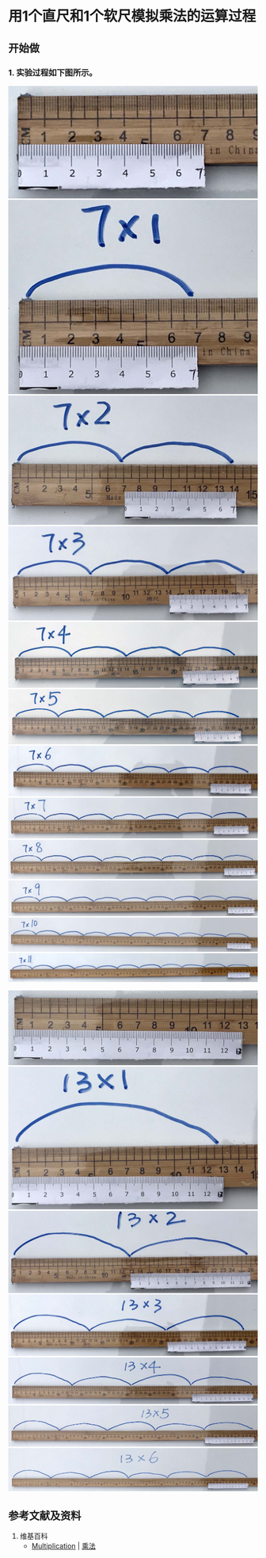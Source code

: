 # 用1个直尺和1个软尺模拟乘法的运算过程

## 开始做

### 1. 实验过程如下图所示。

![](/images/数轴(一维坐标系)/加减乘除的运算规律/用1个直尺和1个软尺模拟乘法的运算过程/1a1.jpg)
![](/images/数轴(一维坐标系)/加减乘除的运算规律/用1个直尺和1个软尺模拟乘法的运算过程/1a2.jpg)
![](/images/数轴(一维坐标系)/加减乘除的运算规律/用1个直尺和1个软尺模拟乘法的运算过程/1a3.jpg)
![](/images/数轴(一维坐标系)/加减乘除的运算规律/用1个直尺和1个软尺模拟乘法的运算过程/1a4.jpg)
![](/images/数轴(一维坐标系)/加减乘除的运算规律/用1个直尺和1个软尺模拟乘法的运算过程/1a5.jpg)
![](/images/数轴(一维坐标系)/加减乘除的运算规律/用1个直尺和1个软尺模拟乘法的运算过程/1a6.jpg)
![](/images/数轴(一维坐标系)/加减乘除的运算规律/用1个直尺和1个软尺模拟乘法的运算过程/1a7.jpg)
![](/images/数轴(一维坐标系)/加减乘除的运算规律/用1个直尺和1个软尺模拟乘法的运算过程/1a8.jpg)
![](/images/数轴(一维坐标系)/加减乘除的运算规律/用1个直尺和1个软尺模拟乘法的运算过程/1a9.jpg)
![](/images/数轴(一维坐标系)/加减乘除的运算规律/用1个直尺和1个软尺模拟乘法的运算过程/1a10.jpg)
![](/images/数轴(一维坐标系)/加减乘除的运算规律/用1个直尺和1个软尺模拟乘法的运算过程/1a11.jpg)
![](/images/数轴(一维坐标系)/加减乘除的运算规律/用1个直尺和1个软尺模拟乘法的运算过程/1a12.jpg)

![](/images/数轴(一维坐标系)/加减乘除的运算规律/用1个直尺和1个软尺模拟乘法的运算过程/2a1.jpg)
![](/images/数轴(一维坐标系)/加减乘除的运算规律/用1个直尺和1个软尺模拟乘法的运算过程/2a2.jpg)
![](/images/数轴(一维坐标系)/加减乘除的运算规律/用1个直尺和1个软尺模拟乘法的运算过程/2a3.jpg)
![](/images/数轴(一维坐标系)/加减乘除的运算规律/用1个直尺和1个软尺模拟乘法的运算过程/2a4.jpg)
![](/images/数轴(一维坐标系)/加减乘除的运算规律/用1个直尺和1个软尺模拟乘法的运算过程/2a5.jpg)
![](/images/数轴(一维坐标系)/加减乘除的运算规律/用1个直尺和1个软尺模拟乘法的运算过程/2a6.jpg)
![](/images/数轴(一维坐标系)/加减乘除的运算规律/用1个直尺和1个软尺模拟乘法的运算过程/2a7.jpg)

## 参考文献及资料

1. 维基百科
	- [Multiplication](https://en.wikipedia.org/wiki/Multiplication) | [乘法](https://zh.wikipedia.org/wiki/乘法) 
